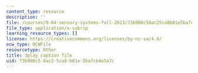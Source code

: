 ```yaml
---
content_type: resource
description: ''
file: /courses/9-04-sensory-systems-fall-2013/73b908c58ac25ca8b01e5ba7cb4e5a7c_n-NpJQgSLrk.vtt
file_type: application/x-subrip
learning_resource_types: []
license: https://creativecommons.org/licenses/by-nc-sa/4.0/
ocw_type: OCWFile
resourcetype: Other
title: 3play caption file
uid: 73b908c5-8ac2-5ca8-b01e-5ba7cb4e5a7c
---
```

